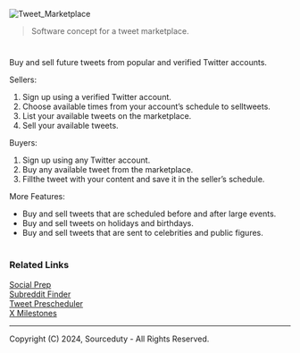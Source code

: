 ![Tweet_Marketplace](https://github.com/user-attachments/assets/f528cad0-6224-47ca-ba9e-35f06002b2e0)

> Software concept for a tweet marketplace.

#

Buy and sell future tweets from popular and verified Twitter accounts.

Sellers:

1. Sign up using a verified Twitter account.
2. Choose available times from your account’s schedule to selltweets.
3. List your available tweets on the marketplace.
4. Sell your available tweets.

Buyers:

1. Sign up using any Twitter account.
2. Buy any available tweet from the marketplace.
3. Fillthe tweet with your content and save it in the seller’s schedule.

More Features:

- Buy and sell tweets that are scheduled before and after large events. 
- Buy and sell tweets on holidays and birthdays.
- Buy and sell tweets that are sent to celebrities and public figures.

#
### Related Links

[Social Prep](https://github.com/sourceduty/Social_Prep/tree/main)
<br>
[Subreddit Finder](https://github.com/sourceduty/Subreddit_Finder)
<br>
[Tweet Prescheduler](https://github.com/sourceduty/Tweet_Prescheduler)
<br>
[X Milestones](https://github.com/sourceduty/Automatic_X_Milestones)

***
Copyright (C) 2024, Sourceduty - All Rights Reserved.
